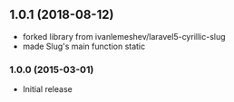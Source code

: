 ## 1.0.1 (2018-08-12)

  * forked library from ivanlemeshev/laravel5-cyrillic-slug
  * made Slug's main function static
  
### 1.0.0 (2015-03-01)

  * Initial release
